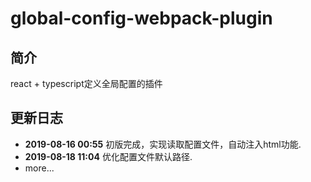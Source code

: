 # global-config-webpack-plugin
## 简介
react + typescript定义全局配置的插件
## 更新日志
- **2019-08-16 00:55** 初版完成，实现读取配置文件，自动注入html功能.
- **2019-08-18 11:04** 优化配置文件默认路径.
- more...